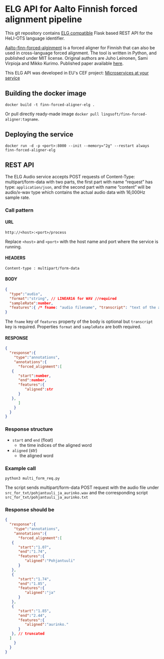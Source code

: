 # ELG API for Aalto Finnish forced alignment pipeline

This git repository contains [ELG compatible](https://european-language-grid.readthedocs.io/en/stable/all/A3_API/LTInternalAPI.html)  Flask based REST API for the HeLI-OTS language identifier.

[Aalto-finn-forced-alginment](https://github.com/aalto-speech/finnish-forced-alignment) is a forced aligner for Finnish that can also be used in cross-language forced alignment. The tool is written in Python, and published under MIT license.
Original authors are Juho Leinonen, Sami Virpioja and Mikko Kurimo. Published paper available [here](https://helda.helsinki.fi/handle/10138/330758).

This ELG API was developed in EU's CEF project: [Microservices at your service](https://www.lingsoft.fi/en/microservices-at-your-service-bridging-gap-between-nlp-research-and-industry)


## Building the docker image

```
docker build -t finn-forced-aligner-elg .
```

Or pull directly ready-made image `docker pull lingsoft/finn-forced-aligner:tagname`.

## Deploying the service

```
docker run -d -p <port>:8000 --init --memory="2g" --restart always finn-forced-aligner-elg
```

## REST API
The ELG Audio service accepts POST requests of Content-Type: multipart/form-data with two parts, the first part with name “request” has type: `application/json`, and the second part with name “content” will be audio/x-wav type which contains the actual audio data with 16,000Hz sample rate.

### Call pattern

#### URL

```
http://<host>:<port>/process
```

Replace `<host>` and `<port>` with the host name and port where the 
service is running.

#### HEADERS

```
Content-type : multipart/form-data
```

#### BODY

```json
{
  "type":"audio",
  "format":"string", // LINEAR16 for WAV //required
  "sampleRate":number,
  "features":{ /* fname: "audio filename", "transcript": "text of the audio" */ }, //required
}
```

The `fname` key of `features` property of the body is optional but `transcript` key is required. Properties `format` and `sampleRate` are both required.

#### RESPONSE

```json
{
  "response":{
    "type":"annotations",
    "annotations":{
      "forced_alignment":[
   {
      "start":number,
      "end":number,
      "features":{
         "aligned":str
      }
   },
      ]
    }
  }
}
```

### Response structure

- `start` and `end` (float)
  - the time indices of the aligned word
- `aligned` (str)
  - the aligned word

### Example call

```
python3 multi_form_req.py
```

The script sends multipart/form-data POST request with the audio file under `src_for_txt/pohjantuuli_ja_aurinko.wav` and the corresponding script `src_for_txt/pohjantuuli_ja_aurinko.txt` 


### Response should be
```json
{
  "response":{
    "type":"annotations",
    "annotations":{
      "forced_alignment":[
   {
      "start":"1.07",
      "end":"1.74",
      "features":{
         "aligned":"Pohjantuuli"
      }
   },
   {
      "start":"1.74",
      "end":"1.85",
      "features":{
         "aligned":"ja"
      }
   },
   {
      "start":"1.85",
      "end":"2.44",
      "features":{
         "aligned":"aurinko."
      }
   }, // truncated
  ]
    }
  }
}
```

